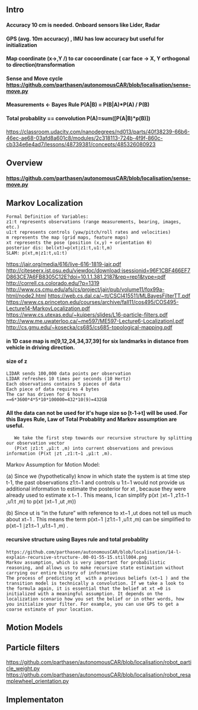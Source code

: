 ## Intro
#### Accuracy 10 cm is needed. Onboard sensors like Lider, Radar
#### GPS (avg. 10m accuracy) , IMU has low accuracy but useful for initialization
#### Map coordinate (x->,Y \/) to car cocoordinate ( car face -> X, Y orthogonal to direction)transformation
#### Sense and Move cycle https://github.com/parthasen/autonomousCAR/blob/localisation/sense-move.py
#### Measurements <- Bayes Rule P(A|B) = P(B|A)*P(A) / P(B)
#### Total probablity == convolution P(A)=sum([P(A|B)*p(B)])
https://classroom.udacity.com/nanodegrees/nd013/parts/40f38239-66b6-46ec-ae68-03afd8a601c8/modules/2c318113-724b-4f9f-860c-cb334e6e4ad7/lessons/48739381/concepts/485326080923
## Overview
#### https://github.com/parthasen/autonomousCAR/blob/localisation/sense-move.py
## Markov Localization
    Formal Definition of Variables:
    z1:t represents observations (range measurements, bearing, images, etc.)
    u1:t represents controls (yaw/pitch/roll rates and velocities)
    m represents the map (grid maps, feature maps)
    xt represents the pose (position (x,y) + orientation θ)
    posterior dis: bel(xt)=p(xt∣z1:t,u1:t,m)
    SLAM: p(xt,m∣z1:t,u1:t)
    
https://jair.org/media/616/live-616-1819-jair.pdf
http://citeseerx.ist.psu.edu/viewdoc/download;jsessionid=96F1CBF466EF7D863CE7A6FB8305C12E?doi=10.1.1.381.2187&rep=rep1&type=pdf
http://correll.cs.colorado.edu/?p=1319
http://www.cs.cmu.edu/afs/cs/project/jair/pub/volume11/fox99a-html/node2.html
https://web.cs.dal.ca/~tt/CSCI415511/MLBayesFilterTT.pdf
https://www.cs.princeton.edu/courses/archive/fall11/cos495/COS495-Lecture14-MarkovLocalization.pdf
https://www.cs.utexas.edu/~kuipers/slides/L16-particle-filters.pdf
http://www.me.uwaterloo.ca/~me597/ME597-Lecture6-LocalizationI.pdf
http://cs.gmu.edu/~kosecka/cs685/cs685-topological-mapping.pdf

#### in 1D case map is m[9,12,24,34,37,39] for six landmarks in distance from vehicle in driving direction.
#### size of z
    LIDAR sends 100,000 data points per observation
    LIDAR refreshes 10 times per seconds (10 Hertz)
    Each observations contains 5 pieces of data
    Each piece of data requires 4 bytes
    The car has driven for 6 hours
    ==6*3600*4*5*10*100000=432*10(9)=432GB
#### All the data can not be used for it's huge size so [t-1->t] will be used. For this Bayes Rule, Law of Total Probablity and Markov assumption are useful.
       We take the first step towards our recursive structure by splitting our observation vector 
       (P(x​t​​ ∣z​1:t​​ ,μ​1:t​​ ,m) into current observations and previous information (P(x​t​​ ∣z​t​​ ,z​1:t−1​​ ,μ​1:t​​ ,m).

Markov Assumption for Motion Model:

(a) Since we (hypothetically) know in which state the system is at time step t-1, the past observations z​1:t−1​​  and controls u
​1:t−1​​  would not provide us additional information to estimate the posterior for x​t​​ , because they were already used to estimate x
​t−1​​ . This means, I can simplify p(x​t​​ ∣x​t−1​​ ,z​1:t−1​​ ,u​1:t​​ ,m) to p(x​t​​ ∣x​t−1​​ ,u​t​​ ,m))

(b) Since u​t​​  is “in the future” with reference to x​t−1​​ ,u​t​​  does not tell us much about x​t−1​​ . This means the term
p(x​t−1​​ ∣z​1:t−1​​ ,u​1:t​​ ,m) can be simplified to p(x​t−1​​ ∣z​1:t−1​​ ,u​1:t−1​​ ,m) .

#### recursive structure using Bayes rule and total probablity
    https://github.com/parthasen/autonomousCAR/blob/localisation/14-l-explain-recursive-structure-.00-01-55-15.still004.png
    Markov assumption, which is very important for probabilistic reasoning, and allows us to make recursive state estimation without carrying our entire history of information
    The process of predicting x​t​​  with a previous beliefs (x​t−1​​ ) and the transition model is technically a convolution. If we take a look to the formula again, it is essential that the belief at x​t​​ =0 is initialized with a meaningful assumption. It depends on the localization scenario how you set the belief or in other words, how you initialize your filter. For example, you can use GPS to get a coarse estimate of your location.

## Motion Models

## Particle filters
https://github.com/parthasen/autonomousCAR/blob/localisation/robot_particle_weight.py
https://github.com/parthasen/autonomousCAR/blob/localisation/robot_resamplewheel_orientation.py
## Implementaton

